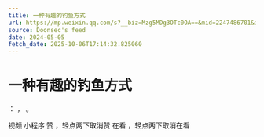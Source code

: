 ```yaml
---
title: 一种有趣的钓鱼方式
url: https://mp.weixin.qq.com/s?__biz=Mzg5MDg3OTc0OA==&mid=2247486701&idx=1&sn=bde2b3f7806f0091e9d11643d153f68b
source: Doonsec's feed
date: 2024-05-05
fetch_date: 2025-10-06T17:14:32.825060
---
```


# 一种有趣的钓鱼方式

：
，
。

视频
小程序
赞
，轻点两下取消赞
在看
，轻点两下取消在看